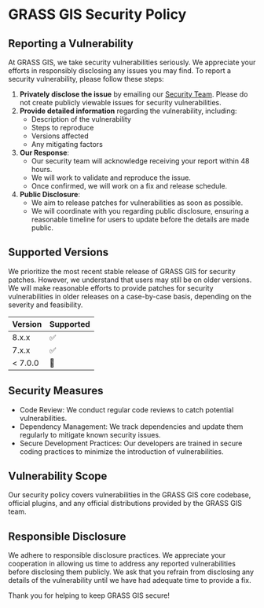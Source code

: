 # GRASS GIS Security Policy

## Reporting a Vulnerability
At GRASS GIS, we take security vulnerabilities seriously. We appreciate your efforts in responsibly disclosing any issues you may find. To report a security vulnerability, please follow these steps:
1. **Privately disclose the issue** by emailing our [Security Team](vpetras@ncsu.edu). Please do not create publicly viewable issues for security vulnerabilities.
2. **Provide detailed information** regarding the vulnerability, including:
    - Description of the vulnerability
    - Steps to reproduce
    - Versions affected
    - Any mitigating factors
3. **Our Response**:
    - Our security team will acknowledge receiving your report within 48 hours.
    - We will work to validate and reproduce the issue.
    - Once confirmed, we will work on a fix and release schedule.
4. **Public Disclosure**:
    - We aim to release patches for vulnerabilities as soon as possible.
    - We will coordinate with you regarding public disclosure, ensuring a reasonable timeline for users to update before the details are made public.


## Supported Versions
We prioritize the most recent stable release of GRASS GIS for security patches. However, we understand that users may still be on older versions. We will make reasonable efforts to provide patches for security vulnerabilities in older releases on a case-by-case basis, depending on the severity and feasibility.

| Version | Supported |
| ------- | --------- |
| 8.x.x   | ✅        |
| 7.x.x   | ✅        |
| < 7.0.0 | 🔴        |


## Security Measures
- Code Review: We conduct regular code reviews to catch potential vulnerabilities.
- Dependency Management: We track dependencies and update them regularly to mitigate known security issues.
- Secure Development Practices: Our developers are trained in secure coding practices to minimize the introduction of vulnerabilities.


## Vulnerability Scope
Our security policy covers vulnerabilities in the GRASS GIS core codebase, official plugins, and any official distributions provided by the GRASS GIS team.

## Responsible Disclosure
We adhere to responsible disclosure practices. We appreciate your cooperation in allowing us time to address any reported vulnerabilities before disclosing them publicly. We ask that you refrain from disclosing any details of the vulnerability until we have had adequate time to provide a fix.

Thank you for helping to keep GRASS GIS secure!
